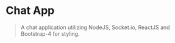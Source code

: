# Chat App

> A chat application utilizing NodeJS, Socket.io, ReactJS and Bootstrap-4 for styling.

